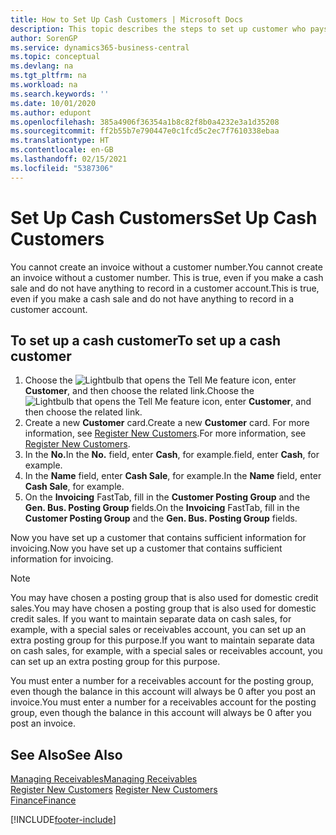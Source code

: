 ```yaml
---
title: How to Set Up Cash Customers | Microsoft Docs
description: This topic describes the steps to set up customer who pays in cash.
author: SorenGP
ms.service: dynamics365-business-central
ms.topic: conceptual
ms.devlang: na
ms.tgt_pltfrm: na
ms.workload: na
ms.search.keywords: ''
ms.date: 10/01/2020
ms.author: edupont
ms.openlocfilehash: 385a4906f36354a1b8c82f8b0a4232e3a1d35208
ms.sourcegitcommit: ff2b55b7e790447e0c1fcd5c2ec7f7610338ebaa
ms.translationtype: HT
ms.contentlocale: en-GB
ms.lasthandoff: 02/15/2021
ms.locfileid: "5387306"
---
```

# <a name="set-up-cash-customers"></a><span data-ttu-id="62b2b-103">Set Up Cash Customers</span><span class="sxs-lookup"><span data-stu-id="62b2b-103">Set Up Cash Customers</span></span>
<span data-ttu-id="62b2b-104">You cannot create an invoice without a customer number.</span><span class="sxs-lookup"><span data-stu-id="62b2b-104">You cannot create an invoice without a customer number.</span></span> <span data-ttu-id="62b2b-105">This is true, even if you make a cash sale and do not have anything to record in a customer account.</span><span class="sxs-lookup"><span data-stu-id="62b2b-105">This is true, even if you make a cash sale and do not have anything to record in a customer account.</span></span>  

## <a name="to-set-up-a-cash-customer"></a><span data-ttu-id="62b2b-106">To set up a cash customer</span><span class="sxs-lookup"><span data-stu-id="62b2b-106">To set up a cash customer</span></span>  
1.  <span data-ttu-id="62b2b-107">Choose the ![Lightbulb that opens the Tell Me feature](media/ui-search/search_small.png "Tell me what you want to do") icon, enter **Customer**, and then choose the related link.</span><span class="sxs-lookup"><span data-stu-id="62b2b-107">Choose the ![Lightbulb that opens the Tell Me feature](media/ui-search/search_small.png "Tell me what you want to do") icon, enter **Customer**, and then choose the related link.</span></span>  
2.  <span data-ttu-id="62b2b-108">Create a new **Customer** card.</span><span class="sxs-lookup"><span data-stu-id="62b2b-108">Create a new **Customer** card.</span></span> <span data-ttu-id="62b2b-109">For more information, see [Register New Customers](sales-how-register-new-customers.md).</span><span class="sxs-lookup"><span data-stu-id="62b2b-109">For more information, see [Register New Customers](sales-how-register-new-customers.md).</span></span>
3.  <span data-ttu-id="62b2b-110">In the **No.**</span><span class="sxs-lookup"><span data-stu-id="62b2b-110">In the **No.**</span></span> <span data-ttu-id="62b2b-111">field, enter **Cash**, for example.</span><span class="sxs-lookup"><span data-stu-id="62b2b-111">field, enter **Cash**, for example.</span></span>  
4.  <span data-ttu-id="62b2b-112">In the **Name** field, enter **Cash Sale**, for example.</span><span class="sxs-lookup"><span data-stu-id="62b2b-112">In the **Name** field, enter **Cash Sale**, for example.</span></span>  
5.  <span data-ttu-id="62b2b-113">On the **Invoicing** FastTab, fill in the **Customer Posting Group** and the **Gen. Bus. Posting Group** fields.</span><span class="sxs-lookup"><span data-stu-id="62b2b-113">On the **Invoicing** FastTab, fill in the **Customer Posting Group** and the **Gen. Bus. Posting Group** fields.</span></span>  

 <span data-ttu-id="62b2b-114">Now you have set up a customer that contains sufficient information for invoicing.</span><span class="sxs-lookup"><span data-stu-id="62b2b-114">Now you have set up a customer that contains sufficient information for invoicing.</span></span>  

> [!NOTE]  
>  <span data-ttu-id="62b2b-115">You may have chosen a posting group that is also used for domestic credit sales.</span><span class="sxs-lookup"><span data-stu-id="62b2b-115">You may have chosen a posting group that is also used for domestic credit sales.</span></span> <span data-ttu-id="62b2b-116">If you want to maintain separate data on cash sales, for example, with a special sales or receivables account, you can set up an extra posting group for this purpose.</span><span class="sxs-lookup"><span data-stu-id="62b2b-116">If you want to maintain separate data on cash sales, for example, with a special sales or receivables account, you can set up an extra posting group for this purpose.</span></span>  
>   
>  <span data-ttu-id="62b2b-117">You must enter a number for a receivables account for the posting group, even though the balance in this account will always be 0 after you post an invoice.</span><span class="sxs-lookup"><span data-stu-id="62b2b-117">You must enter a number for a receivables account for the posting group, even though the balance in this account will always be 0 after you post an invoice.</span></span>  

## <a name="see-also"></a><span data-ttu-id="62b2b-118">See Also</span><span class="sxs-lookup"><span data-stu-id="62b2b-118">See Also</span></span>
[<span data-ttu-id="62b2b-119">Managing Receivables</span><span class="sxs-lookup"><span data-stu-id="62b2b-119">Managing Receivables</span></span>](receivables-manage-receivables.md)  
<span data-ttu-id="62b2b-120">[Register New Customers](sales-how-register-new-customers.md)  </span><span class="sxs-lookup"><span data-stu-id="62b2b-120">[Register New Customers](sales-how-register-new-customers.md)  </span></span>  
[<span data-ttu-id="62b2b-121">Finance</span><span class="sxs-lookup"><span data-stu-id="62b2b-121">Finance</span></span>](finance.md)  



[!INCLUDE[footer-include](includes/footer-banner.md)]